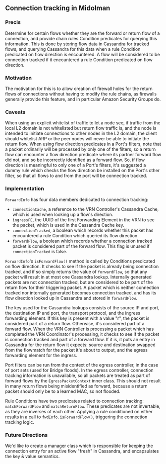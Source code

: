 ## Connection tracking in Midolman

### Precis

Determine for certain flows whether they are the forward or return flow
of a connection, and provide chain rules Condition predicates for querying
this information.  This is done by storing flow data in Cassandra for
tracked flows, and querying Cassandra for this data when a rule Condition
predicated on flow direction is encountered.  A flow will be considered
to be connection tracked if it encountered a rule Condition predicated on
flow direction.

### Motivation

The motivation for this is to allow creation of firewall holes for the
return flows of connections without having to modify the rule chains, as
firewalls generally provide this feature, and in particular Amazon Security
Groups do.

### Caveats

When using an explicit whitelist of traffic to let a node see, if traffic
from the local L2 domain is not whitelisted but return flow traffic is,
and the node is intended to initiate connections to other nodes in the L2
domain, the client should whitelist ARP or the peer nodes will never be able
to initiate the return flow.  When using flow direction predicates in a Port's
filters, note that a packet ordinarily will be processed by only one of the
filters, so a return flow can encounter a flow direction predicate where its
partner forward flow did not, and so be incorrectly identified as a forward
flow.  So, if flow direction is meaningful to only one of a Port's filters,
it's suggested a dummy rule which checks the flow direction be installed
on the Port's other filter, so that all flows to and from the port will
be connection tracked.

### Implementation

`ForwardInfo` has four data members dedicated to connection tracking:

 * `connectionCache`, a reference to the VRN Controller's Cassandra Cache,
        which is used when looking up a flow's direction.
 * `ingressFE`, the UUID of the first Forwarding Element in the VRN to see
        the packet, which is used in the Cassandra Cache key.
 * `connectionTracked`, a boolean which records whether this packet has
        encountered a rule Condition which queried its flow direction.
 * `forwardFlow`, a boolean which records whether a connection tracked
        packet is considered part of the forward flow.  This flag is unused
        if `connectionTracked` is false.

`ForwardInfo`'s `isForwardFlow()` method is called by Conditions predicated
on flow direction.  It checks to see if the packet is already being connection
tracked, and if so simply returns the value of `forwardFlow`, so that any
packet will result in at most one Cassandra lookup.  Internally generated
packets are not connection tracked, but are considered to be part of the
return flow for their triggering packet.  A packet which is neither connection
tracked nor internally generated becomes connection tracked, and has its
flow direction looked up in Cassandra and stored in `forwardFlow`.

The key used for the Cassandra lookups consists of the source IP and port,
the destination IP and port, the transport protocol, and the ingress forwarding
element.  If this key is present with a value "r", the packet is considered
part of a return flow.  Otherwise, it's considered part of a forward flow.
When the VRN Controller is processing a packet which has completed the VRN
Coordinator's processing, it checks to see if the packet is connection tracked
and part of a forward flow.  If it is, it puts an entry in Cassandra for the
return flow it expects:  source and destination swapped from the flowmatch
for the packet it's about to output, and the egress forwarding element for
the ingress.

Port filters can be run from the context of the egress controller, in the
case of port sets (used for Bridge floods).  In the egress controller,
connection tracking information is unavailable, so all packets are treated
as part of forward flows by the `EgressPacketContext` inner class.  This
should not result in many return flows being misidentified as forward,
because a return packet should only be to a learned MAC, so not flooded.

Rule Conditions have two predicates related to connection tracking:
`matchForwardFlow` and `matchReturnFlow`.  These predicates are not invertable,
as they are inverses of each other.  Applying a rule conditioned on either
results in a call to `fwdInfo.isForwardFlow()`, triggering the connection
tracking logic.

### Future Directions

We'd like to create a manager class which is responsible for keeping the
connection entry for an active flow "fresh" in Cassandra, and encapsulates the
key & value semantics.
